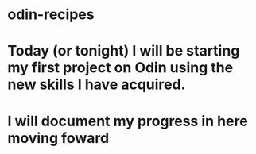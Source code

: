 # odin-recipes
# Today (or tonight) I will be starting my first project on Odin using the new skills I have acquired. 
# I will document my progress in here moving foward